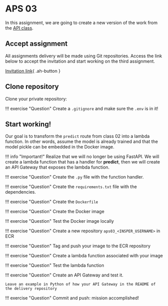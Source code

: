 # APS 03

In this assignment, we are going to create a new version of the work from the [API class](../02-api/api_deploy.md#an-api-that-makes-predictions).

## Accept assignment

All assignments delivery will be made using Git repositories. Access the link below to accept the invitation and start working on the third assignment.

[Invitation link](https://classroom.github.com/a/7x8wM5Js){ .ah-button }

## Clone repository

Clone your private repository:

!!! exercise "Question"
    Create a `.gitignore` and make sure the `.env` is in it!

## Start working!

Our goal is to transform the `predict` route from class 02 into a lambda function. In other words, assume the model is already trained and that the model pickle can be embedded in the Docker image.

!!! info "Important!"
    Realize that we will no longer be using FastAPI. We will create a lambda function that has a handler for **predict**, then we will create an API Gateway that exposes the lambda function.

!!! exercise "Question"
    Create the `.py` file with the function handler.

!!! exercise "Question"
    Create the `requirements.txt` file with the dependencies.

!!! exercise "Question"
    Create the `Dockerfile`

!!! exercise "Question"
    Create the Docker image

!!! exercise "Question"
    Test the Docker image locally

!!! exercise "Question"
    Create a new repository `aps03_<INSPER_USERNAME>` in ECR

!!! exercise "Question"
    Tag and push your image to the ECR repository

!!! exercise "Question"
    Create a lambda function associated with your image

!!! exercise "Question"
    Test the lambda function

!!! exercise "Question"
    Create an API Gateway and test it.

    Leave an example in Python of how your API Gateway in the README of the delivery repository

!!! exercise "Question"
    Commit and push: mission accomplished!